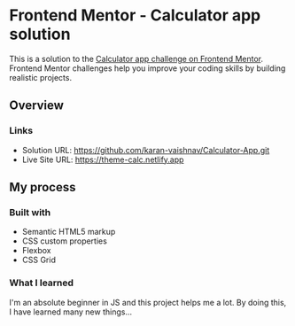 # Frontend Mentor - Calculator app solution

This is a solution to the [Calculator app challenge on Frontend Mentor](https://www.frontendmentor.io/challenges/calculator-app-9lteq5N29). Frontend Mentor challenges help you improve your coding skills by building realistic projects. 

## Overview

### Links

- Solution URL: https://github.com/karan-vaishnav/Calculator-App.git
- Live Site URL: https://theme-calc.netlify.app

## My process

### Built with

- Semantic HTML5 markup
- CSS custom properties
- Flexbox
- CSS Grid

### What I learned

I'm an absolute beginner in JS and this project helps me a lot. By doing this, I have learned many new things...

